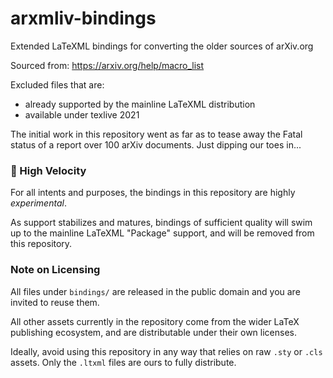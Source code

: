 # arxmliv-bindings

Extended LaTeXML bindings for converting the older sources of arXiv.org

Sourced from:
https://arxiv.org/help/macro_list

Excluded files that are:
 - already supported by the mainline LaTeXML distribution
 - available under texlive 2021
 
 The initial work in this repository went as far as to tease away the Fatal status of a report over 100 arXiv documents.
 Just dipping our toes in...

### 🚧 High Velocity

For all intents and purposes, the bindings in this repository are highly *experimental*.

As support stabilizes and matures, bindings of sufficient quality will swim up to the mainline LaTeXML "Package" support, and will be removed from this repository.

### Note on Licensing

All files under `bindings/` are released in the public domain and you are invited to reuse them.

All other assets currently in the repository come from the wider LaTeX publishing ecosystem, and are distributable under their own licenses.

Ideally, avoid using this repository in any way that relies on raw `.sty` or `.cls` assets. Only the `.ltxml` files are ours to fully distribute.